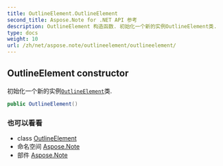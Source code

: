 ```yaml
---
title: OutlineElement.OutlineElement
second_title: Aspose.Note for .NET API 参考
description: OutlineElement 构造函数. 初始化一个新的实例OutlineElement类.
type: docs
weight: 10
url: /zh/net/aspose.note/outlineelement/outlineelement/
---
```

## OutlineElement constructor

初始化一个新的实例[`OutlineElement`](../)类.

```csharp
public OutlineElement()
```

### 也可以看看

* class [OutlineElement](../)
* 命名空间 [Aspose.Note](../../outlineelement/)
* 部件 [Aspose.Note](../../../)


